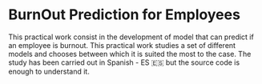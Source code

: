 # BurnOut Prediction for Employees
This practical work consist in the development of model that can predict if an employee is burnout. This practical work studies a set of different models and chooses between which it is suited the most to the case. The study has been carried out in Spanish - ES 🇪🇸 but the source code is enough to understand it.
